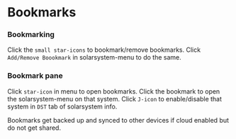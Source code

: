 # Bookmarks

### Bookmarking
Click the  `small star-icons` to bookmark/remove bookmarks.
Click `Add/Remove Boookmark` in solarsystem-menu to do the same.

### Bookmark pane
Click `star-icon` in menu to open bookmarks.
Click the bookmark to open the solarsystem-menu on that system.
Click `J-icon` to enable/disable that system in `DST` tab of solarsystem info.

Bookmarks get backed up and synced to other devices if cloud enabled but do not get shared.

<!--stackedit_data:
eyJoaXN0b3J5IjpbLTE2NDE0NjM4NDgsNzA3MTgwMzQ5LC01OT
kxODgxNDMsMTM3MjM4Mzk3NSwtMTM5MTgxNDAyMCwtMTY5ODQ0
NTUwMF19
-->